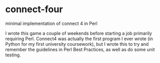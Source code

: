 connect-four
============

minimal implementation of connect 4 in Perl

I wrote this game a couple of weekends before starting a job primarily requiring Perl.
Connect4 was actually the first program I ever wrote (in Python for my first university
coursework), but I wrote this to try and remember the guidelines in Perl Best Practices,
as well as do some unit testing.
